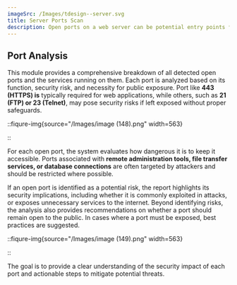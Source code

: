 ```yaml
---
imageSrc: /Images/tdesign--server.svg
title: Server Ports Scan
description: Open ports on a web server can be potential entry points for attackers. The <strong>Server Port Scan</strong> module identifies all open ports on the target server and assesses their security risks. Some ports are necessary for functionality, while others might expose unnecessary attack surfaces. Understanding which ports are accessible and their potential security implications helps in securing the server effectively.
---
```


## Port Analysis

This module provides a comprehensive breakdown of all detected open ports and the services running on them. Each port is analyzed based on its function, security risk, and necessity for public exposure. Port like **443 (HTTPS) is** typically required for web applications, while others, such as **21 (FTP) or 23 (Telnet)**, may pose security risks if left exposed without proper safeguards.

::fiqure-img{source="/Images/image (148).png" width=563}

<!-- <img src="/Images/image (148).png" alt="" width="563"> -->

::

For each open port, the system evaluates how dangerous it is to keep it accessible. Ports associated with **remote administration tools, file transfer services, or database connections** are often targeted by attackers and should be restricted where possible.&#x20;

If an open port is identified as a potential risk, the report highlights its security implications, including whether it is commonly exploited in attacks, or exposes unnecessary services to the internet. Beyond identifying risks, the analysis also provides recommendations on whether a port should remain open to the public. In cases where a port must be exposed, best practices are suggested.&#x20;

::fiqure-img{source="/Images/image (149).png" width=563}

<!-- <img src="/Images/image (149).png" alt="" width="563"> -->

::

The goal is to provide a clear understanding of the security impact of each port and actionable steps to mitigate potential threats.
